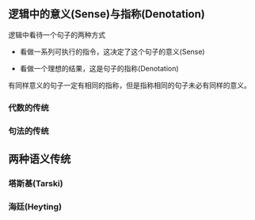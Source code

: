 ## 逻辑中的意义(Sense)与指称(Denotation)

逻辑中看待一个句子的两种方式

+ 看做一系列可执行的指令，这决定了这个句子的意义(Sense)

+ 看做一个理想的结果，这是句子的指称(Denotation)

 有同样意义的句子一定有相同的指称，但是指称相同的句子未必有同样的意义。



### 代数的传统

### 句法的传统

## 两种语义传统

### 塔斯基(Tarski)

### 海廷(Heyting)

